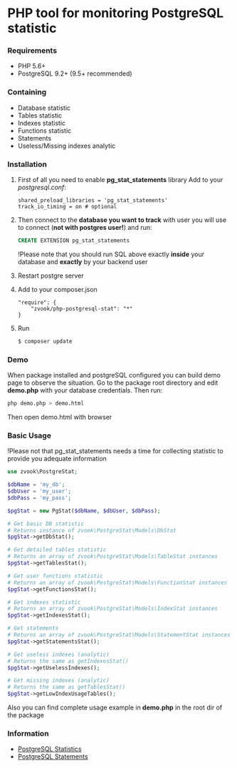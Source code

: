 # PHP tool for monitoring PostgreSQL statistic

### Requirements

- PHP 5.6+
- PostgreSQL 9.2+ (9.5+ recommended)


### Containing

- Database statistic
- Tables statistic
- Indexes statistic
- Functions statistic
- Statements
- Useless/Missing indexes analytic

### Installation

1. First of all you need to enable **pg_stat_statements** library
   Add to your *postgresql.conf*:
   ```
   shared_preload_libraries = 'pg_stat_statements'
   track_io_timing = on # optional
   ```
2. Then connect to the **database you want to track** with user you will use to connect (**not with postgres user!**) and run:
   ```sql
   CREATE EXTENSION pg_stat_statements
   ```
   !Please note that you should run SQL above exactly **inside** your database and **exactly** by your backend user
3. Restart postgre server

4. Add to your composer.json
   ```
   "require": {
       "zvook/php-postgresql-stat": "*"
   }
   ```
5. Run
   ```sh
   $ composer update
   ```

### Demo

When package installed and postgreSQL configured you can build demo page to observe the situation.
Go to the package root directory and edit **demo.php** with your database credentials. Then run:
```sh
php demo.php > demo.html
```
Then open demo.html with browser

### Basic Usage

!Please not that pg_stat_statements needs a time for collecting statistic to provide you adequate information

```php
use zvook\PostgreStat;

$dbName = 'my_db';
$dbUser = 'my_user';
$dbPass = 'my_pass';

$pgStat = new PgStat($dbName, $dbUser, $dbPass);

# Get basic DB statistic
# Returns instance of zvook\PostgreStat\Models\DbStat
$pgStat->getDbStat();

# Get detailed tables statistic
# Returns an array of zvook\PostgreStat\Models\TableStat instances
$pgStat->getTablesStat();

# Get user functions statistic
# Returns an array of zvook\PostgreStat\Models\FunctionStat instances
$pgStat->getFunctionsStat();

# Get indexes statistic
# Returns an array of zvook\PostgreStat\Models\IndexStat instances
$pgStat->getIndexesStat();

# Get statements
# Returns an array of zvook\PostgreStat\Models\StatementStat instances
$pgStat->getStatementsStat();

# Get useless indexes (analytic)
# Returns the same as getIndexesStat()
$pgStat->getUselessIndexes();

# Get missing indexes (analytic)
# Returns the same as getTablesStat()
$pgStat->getLowIndexUsageTables();
```
Also you can find complete usage example in **demo.php** in the root dir of the package

### Information

- [PostgreSQL Statistics](https://www.postgresql.org/docs/9.5/static/monitoring-stats.html)
- [PostgreSQL Statements](https://www.postgresql.org/docs/9.5/static/pgstatstatements.html)